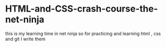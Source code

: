 # HTML-and-CSS-crash-course-the-net-ninja
this is my learning time in net ninja so for practicing and learning html , css and git I write them 
